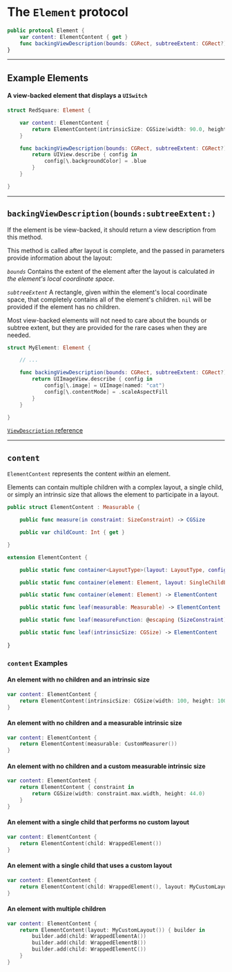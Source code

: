 # The `Element` protocol

```swift
public protocol Element {
    var content: ElementContent { get }
    func backingViewDescription(bounds: CGRect, subtreeExtent: CGRect?) -> ViewDescription?
}
```

---

## Example Elements

#### A view-backed element that displays a `UISwitch`
```swift
struct RedSquare: Element {

    var content: ElementContent {
        return ElementContent(intrinsicSize: CGSize(width: 90.0, height: 90.0))
    }

    func backingViewDescription(bounds: CGRect, subtreeExtent: CGRect?) -> ViewDescription? {
        return UIView.describe { config in
            config[\.backgroundColor] = .blue
        }
    }

}

```

---

## `backingViewDescription(bounds:subtreeExtent:)`

If the element is be view-backed, it should return a view description from this method.

This method is called after layout is complete, and the passed in parameters provide information about the layout:

*`bounds`*
Contains the extent of the element after the layout is calculated *in the element's local coordinate space*.

*`subtreeExtent`*
A rectangle, given within the element's local coordinate space, that completely contains all of the element's children. `nil` will be provided if the element has no children.

Most view-backed elements will not need to care about the bounds or subtree extent, but they are provided for the rare cases when they are needed.

```swift
struct MyElement: Element {

    // ...

    func backingViewDescription(bounds: CGRect, subtreeExtent: CGRect?) -> ViewDescription? {
        return UIImageView.describe { config in
            config[\.image] = UIImage(named: "cat")
            config[\.contentMode] = .scaleAspectFill
        }
    }

}
```

[`ViewDescription` reference](ViewDescription.md)

---

## `content`

`ElementContent` represents the content *within* an element.

Elements can contain multiple children with a complex layout, a single child, or simply an intrinsic size that allows the element to participate in a layout.

```swift
public struct ElementContent : Measurable {

    public func measure(in constraint: SizeConstraint) -> CGSize

    public var childCount: Int { get }

}

extension ElementContent {

    public static func container<LayoutType>(layout: LayoutType, configure: (inout Builder<LayoutType>) -> Void = { _ in }) -> ElementContent where LayoutType : Layout

    public static func container(element: Element, layout: SingleChildLayout) -> ElementContent

    public static func container(element: Element) -> ElementContent

    public static func leaf(measurable: Measurable) -> ElementContent

    public static func leaf(measureFunction: @escaping (SizeConstraint) -> CGSize) -> ElementContent

    public static func leaf(intrinsicSize: CGSize) -> ElementContent
    
}
```

### `content` Examples

#### An element with no children and an intrinsic size

```swift
var content: ElementContent {
    return ElementContent(intrinsicSize: CGSize(width: 100, height: 100))
}
```

#### An element with no children and a measurable intrinsic size

```swift
var content: ElementContent {
    return ElementContent(measurable: CustomMeasurer())
}
```

#### An element with no children and a custom measurable intrinsic size

```swift
var content: ElementContent {
    return ElementContent { constraint in
        return CGSize(width: constraint.max.width, height: 44.0)
    }
}
```

#### An element with a single child that performs no custom layout

```swift
var content: ElementContent {
    return ElementContent(child: WrappedElement())
}
```

#### An element with a single child that uses a custom layout

```swift
var content: ElementContent {
    return ElementContent(child: WrappedElement(), layout: MyCustomLayout())
}
```

#### An element with multiple children

```swift
var content: ElementContent {
    return ElementContent(layout: MyCustomLayout()) { builder in
        builder.add(child: WrappedElementA())
        builder.add(child: WrappedElementB())
        builder.add(child: WrappedElementC())
    }
}